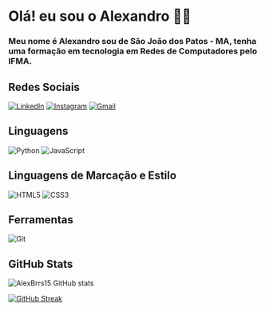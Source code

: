 # Olá! eu sou o Alexandro 👋🏻


### Meu nome é Alexandro sou de São João dos Patos - MA, tenha uma formação em tecnologia em Redes de Computadores pelo IFMA.



## Redes Sociais

[![LinkedIn](https://img.shields.io/badge/LinkedIn-0077B5?style=for-the-badge&logo=linkedin&logoColor=fff)](www.linkedin.com/in/alexandro-barroso-35b0921b9)
 [![Instagram](https://img.shields.io/badge/Instagram-%23E4405F?style=for-the-badge&logo=instagram&logoColor=fff)](https://www.instagram.com/alexxbarroso?utm_source=qr&igsh=YXZxazlld2ltN3Jm) [![Gmail](https://img.shields.io/badge/Gmail-333333?style=for-the-badge&logo=gmail&logoColor=red)](mailto:alexxbarros4@gmail.com)

## Linguagens
![Python](https://img.shields.io/badge/python-3670A0?style=for-the-badge&logo=python&logoColor=ffdd54)
![JavaScript](https://img.shields.io/badge/JavaScript-F7DF1E?style=for-the-badge&logo=javascript&logoColor=black)

## Linguagens de Marcação e Estilo

![HTML5](https://img.shields.io/badge/HTML5-E34F26?style=for-the-badge&logo=html5&logoColor=white)
![CSS3](https://img.shields.io/badge/CSS3-1572B6?style=for-the-badge&logo=css3&logoColor=white)

## Ferramentas
![Git](https://img.shields.io/badge/Git-black?style=for-the-badge&logo=git&logoColor)


## GitHub Stats

![AlexBrrs15 GitHub stats](https://github-readme-stats.vercel.app/api?username=AlexBrrs15&theme=tokyonight&_icons=true&hide_title=true)

[![GitHub Streak](https://streak-stats.demolab.com/?user=AlexBrrs15&theme=bear&background=000&border=30A3DC&dates=FFF)](https://git.io/streak-stats)
